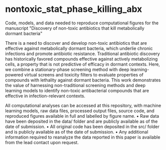 # nontoxic_stat_phase_killing_abx
Code, models, and data needed to reproduce computational figures for the manuscript "Discovery of non-toxic antibiotics that kill metabolically dormant bacteria"

There is a need to discover and develop non-toxic antibiotics that are effective against metabolically dormant bacteria, which underlie chronic infections and promote antibiotic resistance. Traditional antibiotic discovery has historically favored compounds effective against actively metabolizing cells, a property that is not predictive of efficacy in dormant contexts. Here, we combine a stationary-phase screening method with deep learning-powered virtual screens and toxicity filters to evaluate properties of compounds with lethality against dormant bacteria. This work demonstrates the value of harnessing non-traditional screening methods and deep learning models to identify non-toxic antibacterial compounds that are effective in infection-relevant contexts.

All computational analyses can be accessed at this repository, with machine learning models, raw data files, processed output files, source code, and reproduced figures available in full and labelled by figure name. 
•	Raw data have been deposited in the data/ folder and are publicly available as of the date of submission. 
•	All original code has been deposited in the src/ folder and is publicly available as of the date of submission. 
•	Any additional information required to reanalyze the data reported in this paper is available from the lead contact upon request.
